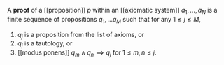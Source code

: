 A **proof** of a [[proposition]] $p$ within an [[axiomatic system]] $a_1, \dots, a_N$ is a finite sequence of propositions $q_1, \dots q_M$ such that for any $1 \leq j \leq M$, 

1. $q_j$ is a proposition from the list of axioms, or
2. $q_j$ is a tautology, or
3. [[modus ponens]] $q_m \land q_n \implies q_j$ for $1 \leq m, n \leq j$.